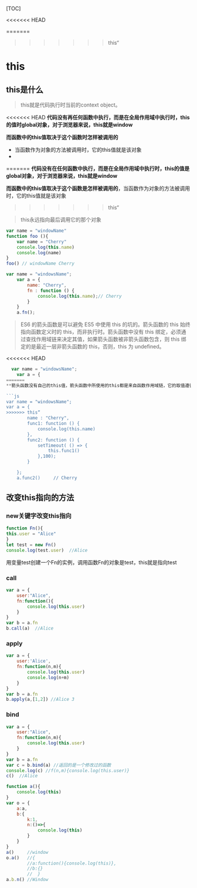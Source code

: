 [TOC]

<<<<<<< HEAD


=======
>>>>>>> this“
# this

## this是什么

> this就是代码执行时当前的context object。

<<<<<<< HEAD
**代码没有再任何函数中执行，而是在全局作用域中执行时，this的值时global对象，对于浏览器来说，this就是window**

**而函数中的this值取决于这个函数时怎样被调用的**

+ 当函数作为对象的方法被调用时，它的this值就是该对象
+ 
=======
**代码没有在任何函数中执行，而是在全局作用域中执行时，this的值是global对象，对于浏览器来说，this就是window**

**而函数中的this值取决于这个函数是怎样被调用的**，当函数作为对象的方法被调用时，它的this值就是该对象
>>>>>>> this“

> this永远指向最后调用它的那个对象

```js
var name = "windowName"
function foo (){
    var name = "Cherry"
    console.log(this.name) 
    console.log(name)
}
foo() // windowName Cherry
```

```js
var name = "windowsName";
    var a = {
        name: "Cherry",
        fn : function () {
            console.log(this.name);// Cherry
        }
    }
    a.fn();
```

> ES6 的箭头函数是可以避免 ES5 中使用 this 的坑的。箭头函数的 this 始终指向函数定义时的 this，而非执行时。箭头函数中没有 this 绑定，必须通过查找作用域链来决定其值，如果箭头函数被非箭头函数包含，则 this 绑定的是最近一层非箭头函数的 this，否则，this 为 undefined。

<<<<<<< HEAD
```js
  var name = "windowsName";
    var a = {
=======
**箭头函数没有自己的this值，箭头函数中所使用的this都是来自函数作用域链，它的取值遵循普通普通变量一样的规则，在函数作用域链中一层一层往上找**

```js
var name = "windowsName";
var a = {
>>>>>>> this“
        name : "Cherry",
        func1: function () {
            console.log(this.name)     
        },
        func2: function () {
            setTimeout( () => {
                this.func1()
            },100);
        }

    };
    a.func2()     // Cherry
```

## 改变this指向的方法

### new关键字改变this指向

```javascript
function Fn(){
this.user = "Alice"
}
let test = new Fn()
console.log(test.user)  //Alice
```

用变量test创建一个Fn的实例，调用函数Fn的对象是test，this就是指向test

### call

```js
var a = {
    user:"Alice",
    fn:function(){
        console.log(this.user)
    }
}
var b = a.fn
b.call(a)  //Alice
```

### apply

```js
var a = {
    user:'Alice',
    fn:function(n,m){
        console.log(this.user)
        console.log(n+m)
    }
}
var b = a.fn
b.apply(a,[1,2]) //Alice 3
```

### bind

```js
var a = {
    user:"Alice",
    fn:function(n,m){
        console.log(this.user)
    }
}
var b = a.fn
var c = b.bind(a) //返回的是一个修改过的函数
console.log(c) //f(n,m){console.log(this.user)}
c()  //Alice
```



```js
function a(){
    console.log(this)
}
var o = {
    a:a,
    b:{
        k:1,
        n:()=>{
            console.log(this)
        }
    }
}
a()   	//window
o.a() 	//{
      	//a:function(){console.log(this)},
      	//b:{}
      	//  }
a.b.n() //Window

```

